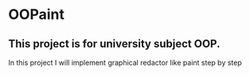 # OOPaint
## This project is for university subject OOP. 
In this project I will implement graphical redactor like paint step by step
